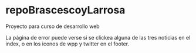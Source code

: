 # repoBrascescoyLarrosa
Proyecto para curso de desarrollo web

La página de error puede verse si se clickea alguna de las tres noticias en el index,
o en los iconos de wpp y twitter en el footer.